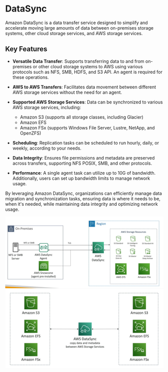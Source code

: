 # DataSync

Amazon DataSync is a data transfer service designed to simplify and accelerate moving large amounts of data between on-premises storage systems, other cloud storage services, and AWS storage services.

## Key Features

- **Versatile Data Transfer**: Supports transferring data to and from on-premises or other cloud storage systems to AWS using various protocols such as NFS, SMB, HDFS, and S3 API. An agent is required for these operations.

- **AWS to AWS Transfers**: Facilitates data movement between different AWS storage services without the need for an agent.

- **Supported AWS Storage Services**: Data can be synchronized to various AWS storage services, including:
    - Amazon S3 (supports all storage classes, including Glacier)
    - Amazon EFS
    - Amazon FSx (supports Windows File Server, Lustre, NetApp, and OpenZFS)

- **Scheduling**: Replication tasks can be scheduled to run hourly, daily, or weekly, according to your needs.

- **Data Integrity**: Ensures file permissions and metadata are preserved across transfers, supporting NFS POSIX, SMB, and other protocols.

- **Performance**: A single agent task can utilize up to 10G of bandwidth. Additionally, users can set up bandwidth limits to manage network usage.

By leveraging Amazon DataSync, organizations can efficiently manage data migration and synchronization tasks, ensuring data is where it needs to be, when it's needed, while maintaining data integrity and optimizing network usage.

![DataSync](../resources/images/data-sync-01.png)
![DataSync](../resources/images/data-sync-02.png)
